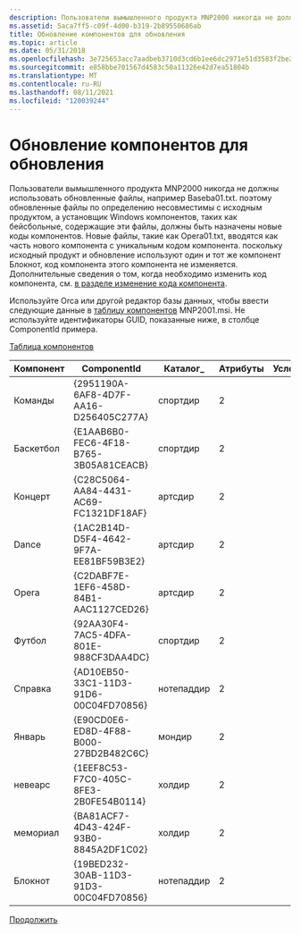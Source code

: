 ```yaml
---
description: Пользователи вымышленного продукта MNP2000 никогда не должны использовать обновленные файлы, например Baseba01.txt.
ms.assetid: 5aca7ff5-c09f-4d00-b319-2b89550686ab
title: Обновление компонентов для обновления
ms.topic: article
ms.date: 05/31/2018
ms.openlocfilehash: 3e725653acc7aadbeb3710d3cd6b1ee6dc2971e51d3583f2be279ddfed008d81
ms.sourcegitcommit: e858bbe701567d4583c50a11326e42d7ea51804b
ms.translationtype: MT
ms.contentlocale: ru-RU
ms.lasthandoff: 08/11/2021
ms.locfileid: "120039244"
---
```

# <a name="updating-components-for-an-upgrade"></a>Обновление компонентов для обновления

Пользователи вымышленного продукта MNP2000 никогда не должны использовать обновленные файлы, например Baseba01.txt. поэтому обновленные файлы по определению несовместимы с исходным продуктом, а установщик Windows компонентов, таких как бейсбольные, содержащие эти файлы, должны быть назначены новые коды компонентов. Новые файлы, такие как Opera01.txt, вводятся как часть нового компонента с уникальным кодом компонента. поскольку исходный продукт и обновление используют один и тот же компонент Блокнот, код компонента этого компонента не изменяется. Дополнительные сведения о том, когда необходимо изменить код компонента, см. [в разделе изменение кода компонента](changing-the-component-code.md).

Используйте Orca или другой редактор базы данных, чтобы ввести следующие данные в [таблицу компонентов](component-table.md) MNP2001.msi. Не используйте идентификаторы GUID, показанные ниже, в столбце ComponentId примера.

[Таблица компонентов](component-table.md)



| Компонент  | ComponentId                            | Каталог\_ | Атрибуты | Условие | Путь      |
|------------|----------------------------------------|-------------|------------|-----------|--------------|
| Команды   | {2951190A-6AF8-4D7F-AA16-D256405C277A} | спортдир    | 2          |           | Baseba01.txt |
| Баскетбол | {E1AAB6B0-FEC6-4F18-B765-3B05A81CEACB} | спортдир    | 2          |           | Basket01.txt |
| Концерт    | {C28C5064-AA84-4431-AC69-FC1321DF18AF} | артсдир     | 2          |           | Concer01.txt |
| Dance      | {1AC2B14D-D5F4-4642-9F7A-EE81BF59B3E2} | артсдир     | 2          |           | Dance01.txt  |
| Opera      | {C2DABF7E-1EF6-458D-84B1-AAC1127CED26} | артсдир     | 2          |           | Opera01.txt  |
| Футбол   | {92AA30F4-7AC5-4DFA-801E-988CF3DAA4DC} | спортдир    | 2          |           | Footba01.txt |
| Справка       | {AD10EB50-33C1-11D3-91D6-00C04FD70856} | нотепаддир  | 2          |           | Help.txt     |
| Январь    | {E90CD0E6-ED8D-4F88-B000-27BD2B482C6C} | мондир      | 2          |           | Janua01.txt  |
| невеарс   | {1EEF8C53-F7C0-405C-8FE3-2B0FE54B0114} | холдир      | 2          |           | NewYea01.txt |
| мемориал   | {BA81ACF7-4D43-424F-93B0-8845A2DF1C02} | холдир      | 2          |           | Memori01.txt |
| Блокнот    | {19BED232-30AB-11D3-91D3-00C04FD70856} | нотепаддир  | 2          |           | Redpark.exe  |



 

[Продолжить](updating-features-for-an-upgrade.md)

 

 



